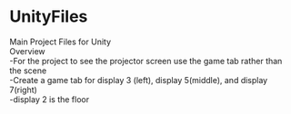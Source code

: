 # UnityFiles
Main Project Files for Unity  
Overview  
-For the project to see the projector screen use the game tab rather than the scene  
-Create a game tab for display 3 (left), display 5(middle), and display 7(right)  
-display 2 is the floor  
 
